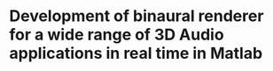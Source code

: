 # Development of binaural renderer for a wide range of 3D Audio applications in real time in Matlab


